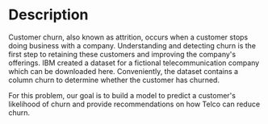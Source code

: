 # Description

Customer churn, also known as attrition, occurs when a customer stops doing business with a company. Understanding and detecting churn is the first step to retaining these customers and improving the company's offerings. IBM created a dataset for a fictional telecommunication company which can be downloaded here. Conveniently, the dataset contains a column churn to determine whether the customer has churned.

For this problem, our goal is to build a model to predict a customer's likelihood of churn and provide recommendations on how Telco can reduce churn.

